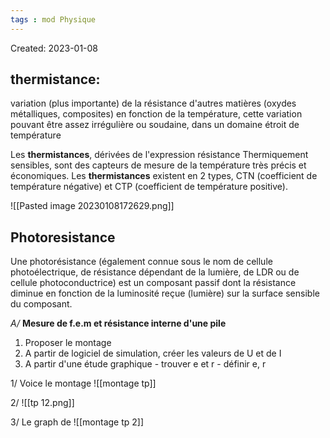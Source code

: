 ```yaml
---
tags : mod Physique
---
```

Created: 2023-01-08

## thermistance:

variation (plus importante) de la résistance d'autres matières (oxydes métalliques, composites) en fonction de la température, cette variation pouvant être assez irrégulière ou soudaine, dans un domaine étroit de température

Les **thermistances**, dérivées de l'expression résistance Thermiquement sensibles, sont des capteurs de mesure de la température très précis et économiques. Les **thermistances** existent en 2 types, CTN (coefficient de température négative) et CTP (coefficient de température positive).

![[Pasted image 20230108172629.png]]

## Photoresistance

Une photorésistance (également connue sous le nom de cellule photoélectrique, de résistance dépendant de la lumière, de LDR ou de cellule photoconductrice) est un composant passif dont la résistance diminue en fonction de la luminosité reçue (lumière) sur la surface sensible du composant.

_A/_ **Mesure de f.e.m et résistance interne d'une pile** 
1) Proposer le montage 
2) A partir de logiciel de simulation, créer les valeurs de U et de I 
3) A partir d'une étude graphique - trouver e et r - définir e, r
	
1/  Voice le montage
![[montage tp]]

2/ ![[tp 12.png]]

3/
Le graph de 
![[montage tp 2]]